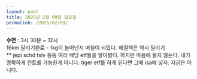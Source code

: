 ```yaml
---
layout: post
title: 2025년 2월 09일 일요일
permalink: /2025/02/09/
---
```

**수면** : 3시 30분 ~ 12시<br/>
16km 달리기완료 - 1kg이 늘어난지 며칠이 되었다. 해결책은 역시 달리기<br/>
** jepi schd tsly 등등 여러 배당 etf들을 알아봤다. 하지만 마음에 들지 않는다. 내가 명확하게 컨트롤 가능한게 아니다. tiger etf를 하게 된다면 그때 isa에 넣자. 지금은 아니다.